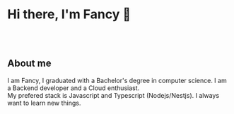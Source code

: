 # Hi there, I'm Fancy 👋

<br /><br />

## About me
I am Fancy, I graduated with a Bachelor's degree in computer science. I am a Backend developer and a Cloud enthusiast.  
My prefered stack is Javascript and Typescript (Nodejs/Nestjs).
I always want to learn new things.
<br /><br />
